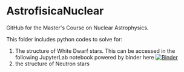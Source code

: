 # AstrofisicaNuclear
GitHub for the Master's Course on Nuclear Astrophysics.

This folder includes python codes to solve for:
1) The structure of White Dwarf stars. This can be accessed in the following JupyterLab notebook powered by binder here
[![Binder](https://mybinder.org/badge_logo.svg)](https://mybinder.org/v2/gh/arnaurios/AstrofisicaNuclear/HEAD?filepath=White_Dwarfs.ipynb)
2) the structure of Neutron stars
